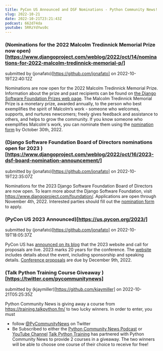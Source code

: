 ```yaml
---
title: PyCon US Announced and DSF Nominations - Python Community News!
slug: 2022-10-21
date: 2022-10-21T23:21:43Z
podcast: 662d74da
youtube: 5RRzYdYws0c
---
```



### (Nominations for the 2022 Malcolm Tredinnick Memorial Prize now open)[https://www.djangoproject.com/weblog/2022/oct/14/nominations-for-2022-malcolm-tredinnick-memorial-p/]

submitted by (jonafato)[https://github.com/jonafato] on 2022-10-19T22:40:12Z

Nominations are now open for the 2022 Malcolm Tredinnick Memorial Prize. Information about the prize and past recipients can be found on [the Django Software Foundation Prizes web page](https://www.djangoproject.com/foundation/prizes/).
The Malcolm Tredinnick Memorial Prize is a monetary prize, awarded annually, to the person who best exemplifies the spirit of Malcolm’s work - someone who welcomes, supports, and nurtures newcomers; freely gives feedback and assistance to others, and helps to grow the community.
If you know someone who exemplifies Malcolm's work, you can nominate them using the [nomination form](https://docs.google.com/forms/d/1wocQLFGJQFrLOrGfIGjwUeXFc97jQyV7BLoMgkS8uOk/viewform) by October 30th, 2022.


### (Django Software Foundation Board of Directors nominations open for 2023 )[https://www.djangoproject.com/weblog/2022/oct/16/2023-dsf-board-nomination-announcement/]

submitted by (jonafato)[https://github.com/jonafato] on 2022-10-19T22:35:07Z

Nominations for the 2023 Django Software Foundation Board of Directors are now open. To learn more about the Django Software Foundation, visit https://www.djangoproject.com/foundation/. Applications are open through November 4th, 2022. Interested parties should fill out the [nomination form](https://forms.gle/5nn2Qu9Wzyrj9veF8) to apply.


### (PyCon US 2023 Announced)[https://us.pycon.org/2023/]

submitted by (jonafato)[https://github.com/jonafato] on 2022-10-19T18:05:37Z

PyCon US has [announced on its blog](https://pycon.blogspot.com/2022/10/pycon-us-2023-launches.html) that the 2023 website and call for proposals are live. 2023 marks 20 years for the conference. The [website](https://us.pycon.org/2023/) includes details about the event, including sponsorship and speaking details. [Conference proposals](https://us.pycon.org/2023/speaking/guidelines/) are due by December 9th, 2022.


### (Talk Python Training Course Giveaway )[https://twitter.com/pycommunitynews]

submitted by (kjaymiller)[https://github.com/kjaymiller] on 2022-10-21T05:25:35Z

Python Community News is giving away a course from https://training.talkpython.fm/ to two lucky winners.
In order to enter, you must
-  follow [@PyCommunityNews](https://twitter.com/pycommunitynews) on Twitter
- Be Subscribed to either the [Python Community News Podcast](https://pythoncommunitynews.transistor.fm/) or [YouTube Channel](https://www.youtube.com/channel/UCA8N-T_aEhHLzwwn47K-UFw)
[Talk Python Training](https://training.talkpython.fm) has partnered with Python Community News to provide 2 courses in a giveaway.
The two winners will be able to choose one course of their choice to receive for free!


